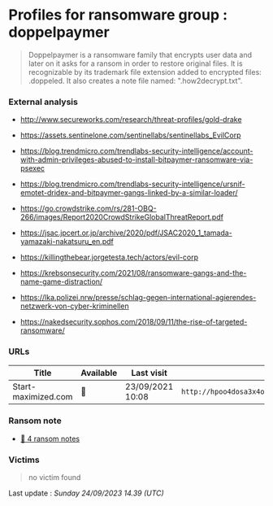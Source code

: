 # Profiles for ransomware group : **doppelpaymer**


> Doppelpaymer is a ransomware family that encrypts user data and later on it asks for a ransom in order to restore original files. It is recognizable by its trademark file extension added to encrypted files: .doppeled. It also creates a note file named: ".how2decrypt.txt".

### External analysis
- http://www.secureworks.com/research/threat-profiles/gold-drake

- https://assets.sentinelone.com/sentinellabs/sentinellabs_EvilCorp

- https://blog.trendmicro.com/trendlabs-security-intelligence/account-with-admin-privileges-abused-to-install-bitpaymer-ransomware-via-psexec

- https://blog.trendmicro.com/trendlabs-security-intelligence/ursnif-emotet-dridex-and-bitpaymer-gangs-linked-by-a-similar-loader/

- https://go.crowdstrike.com/rs/281-OBQ-266/images/Report2020CrowdStrikeGlobalThreatReport.pdf

- https://jsac.jpcert.or.jp/archive/2020/pdf/JSAC2020_1_tamada-yamazaki-nakatsuru_en.pdf

- https://killingthebear.jorgetesta.tech/actors/evil-corp

- https://krebsonsecurity.com/2021/08/ransomware-gangs-and-the-name-game-distraction/

- https://lka.polizei.nrw/presse/schlag-gegen-international-agierendes-netzwerk-von-cyber-kriminellen

- https://nakedsecurity.sophos.com/2018/09/11/the-rise-of-targeted-ransomware/

### URLs
| Title | Available | Last visit | fqdn | Screenshot 
|---|---|---|---|---|
| Start-maximized.com | 🔴 | 23/09/2021 10:08 | `http://hpoo4dosa3x4ognfxpqcrjwnsigvslm7kv6hvmhh2yqczaxy3j6qnwad.onion` | ❌ | 


### Ransom note
* [📝 4 ransom notes](notes/doppelpaymer)

### Victims

> no victim found




Last update : _Sunday 24/09/2023 14.39 (UTC)_
